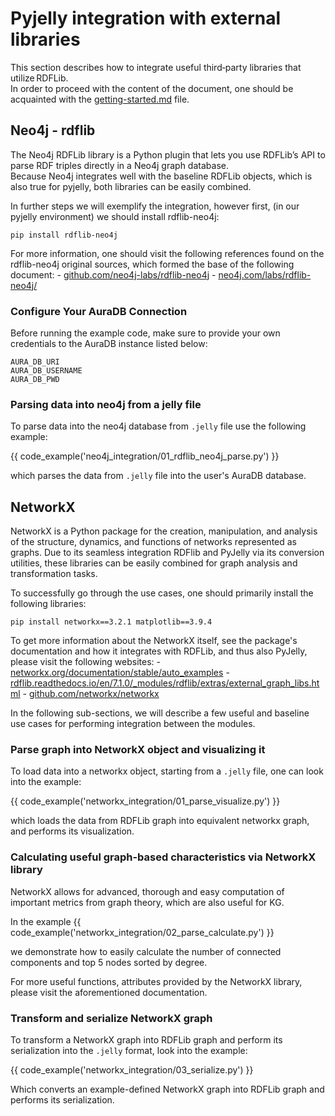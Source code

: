 # Pyjelly integration with external libraries

This section describes how to integrate useful third‑party libraries that utilize RDFLib.  
In order to proceed with the content of the document, one should be acquainted with the [getting-started.md](getting-started.md) file.

## Neo4j - rdflib

The Neo4j RDFLib library is a Python plugin that lets you use RDFLib’s API to parse RDF triples directly in a Neo4j graph database.  
Because Neo4j integrates well with the baseline RDFLib objects, which is also true for pyjelly, both libraries can be easily combined.  

In further steps we will exemplify the integration, however first, (in our pyjelly environment) we should install rdflib-neo4j:  
```
pip install rdflib-neo4j
```

For more information, one should visit the following references found on the rdflib-neo4j original sources, which formed the base of
the following document:
    - [github.com/neo4j-labs/rdflib-neo4j](https://github.com/neo4j-labs/rdflib-neo4j)
    - [neo4j.com/labs/rdflib-neo4j/](https://neo4j.com/labs/rdflib-neo4j/)

### Configure Your AuraDB Connection

Before running the example code, make sure to provide your own credentials to the AuraDB instance listed below:
```
AURA_DB_URI
AURA_DB_USERNAME
AURA_DB_PWD
```

### Parsing data into neo4j from a jelly file

To parse data into the neo4j database from `.jelly` file use the following example:

{{ code_example('neo4j_integration/01_rdflib_neo4j_parse.py') }}

which parses the data from `.jelly` file into the user's AuraDB database.

## NetworkX

NetworkX is a Python package for the creation, manipulation, and analysis of the structure, dynamics, and functions of networks represented as graphs.
Due to its seamless integration RDFlib and PyJelly via its conversion utilities, these libraries can be easily combined for graph analysis and transformation tasks.

To successfully go through the use cases, one should primarily install the following libraries:
```
pip install networkx==3.2.1 matplotlib==3.9.4
```

To get more information about the NetworkX itself, see the package's documentation and how it integrates with RDFLib, and thus also PyJelly, please visit the following websites:
    - [networkx.org/documentation/stable/auto_examples](https://networkx.org/documentation/stable/auto_examples/index.html)
    - [rdflib.readthedocs.io/en/7.1.0/_modules/rdflib/extras/external_graph_libs.html](https://rdflib.readthedocs.io/en/7.1.0/_modules/rdflib/extras/external_graph_libs.html)
    - [github.com/networkx/networkx](https://github.com/networkx/networkx)

In the following sub-sections, we will describe a few useful and baseline use cases for performing integration between the modules.

### Parse graph into NetworkX object and visualizing it

To load data into a networkx object, starting from a `.jelly` file, one can look into the example:

{{ code_example('networkx_integration/01_parse_visualize.py') }}

which loads the data from RDFLib graph into equivalent networkx graph, and performs its visualization.

### Calculating useful graph-based characteristics via NetworkX library

NetworkX allows for advanced, thorough and easy computation of important metrics from graph theory, which are also useful for KG.

In the example {{ code_example('networkx_integration/02_parse_calculate.py') }}

we demonstrate how to easily calculate the number of connected components and top 5 nodes sorted by degree.

For more useful functions, attributes provided by the NetworkX library, please visit the aforementioned documentation.

### Transform and serialize NetworkX graph

To transform a NetworkX graph into RDFLib graph and perform its serialization into the `.jelly` format, look into the example:

{{ code_example('networkx_integration/03_serialize.py') }}

Which converts an example-defined NetworkX graph into RDFLib graph and performs its serialization.